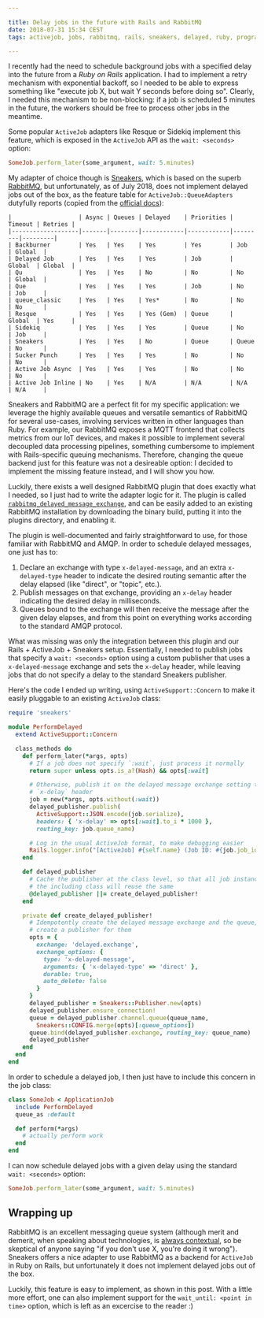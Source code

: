 ```yaml
---

title: Delay jobs in the future with Rails and RabbitMQ
date: 2018-07-31 15:34 CEST
tags: activejob, jobs, rabbitmq, rails, sneakers, delayed, ruby, programming

---
```


I recently had the need to schedule background jobs with a specified delay into
the future from a _Ruby on Rails_ application. I had to implement a retry
mechanism with exponential backoff, so I needed to be able to express something
like "execute job X, but wait Y seconds before doing so". Clearly, I needed this
mechanism to be non-blocking: if a job is scheduled 5 minutes in the future, the
workers should be free to process other jobs in the meantime.

Some popular `ActiveJob` adapters like Resque or Sidekiq implement this feature,
which is exposed in the `ActiveJob` API as the `wait: <seconds>` option:

```ruby
SomeJob.perform_later(some_argument, wait: 5.minutes)
```

My adapter of choice though is [Sneakers](http://jondot.github.io/sneakers/),
which is based on the superb [RabbitMQ](https://www.rabbitmq.com), but
unfortunately, as of July 2018, does not implement delayed jobs out of the box,
as the feature table for `ActiveJob::QueueAdapters` dutyfully reports (copied
from the
[official docs](https://api.rubyonrails.org/classes/ActiveJob/QueueAdapters.html)):

```text
|                   | Async | Queues | Delayed    | Priorities | Timeout | Retries |
|-------------------|-------|--------|------------|------------|---------|---------|
| Backburner        | Yes   | Yes    | Yes        | Yes        | Job     | Global  |
| Delayed Job       | Yes   | Yes    | Yes        | Job        | Global  | Global  |
| Qu                | Yes   | Yes    | No         | No         | No      | Global  |
| Que               | Yes   | Yes    | Yes        | Job        | No      | Job     |
| queue_classic     | Yes   | Yes    | Yes*       | No         | No      | No      |
| Resque            | Yes   | Yes    | Yes (Gem)  | Queue      | Global  | Yes     |
| Sidekiq           | Yes   | Yes    | Yes        | Queue      | No      | Job     |
| Sneakers          | Yes   | Yes    | No         | Queue      | Queue   | No      |
| Sucker Punch      | Yes   | Yes    | Yes        | No         | No      | No      |
| Active Job Async  | Yes   | Yes    | Yes        | No         | No      | No      |
| Active Job Inline | No    | Yes    | N/A        | N/A        | N/A     | N/A     |
```

Sneakers and RabbitMQ are a perfect fit for my specific application: we
leverage the highly available queues and versatile semantics of RabbitMQ for
several use-cases, involving services written in other languages than Ruby. For
example, our RabbitMQ exposes a MQTT frontend that collects metrics from our IoT
devices, and makes it possible to implement several decoupled data processing
pipelines, something cumbersome to implement with Rails-specific queuing
mechanisms. Therefore, changing the queue backend just for this feature was not
a desireable option: I decided to implement the missing feature instead, and I
will show you how.

Luckily, there exists a well designed RabbitMQ plugin that does exactly what I
needed, so I just had to write the adapter logic for it. The plugin is called
[`rabbitmq_delayed_message_exchange`](https://github.com/rabbitmq/rabbitmq-delayed-message-exchange),
and can be easily added to an existing RabbitMQ installation by downloading
the binary build, putting it into the plugins directory, and enabling it.

The plugin is well-documented and fairly straightforward to use, for those
familiar with RabbitMQ and AMQP. In order to schedule delayed messages, one
just has to:

  1. Declare an exchange with type `x-delayed-message`, and an extra
     `x-delayed-type` header to indicate the desired routing semantic after the
     delay elapsed (like "direct", or "topic", etc.).
  2. Publish messages on that exchange, providing an `x-delay` header indicating
     the desired delay in milliseconds.
  3. Queues bound to the exchange will then receive the message after the given
     delay elapses, and from this point on everything works according to the
     standard AMQP protocol.

What was missing was only the integration between this plugin and our
Rails + ActiveJob + Sneakers setup. Essentially, I needed to publish jobs that
specify a `wait: <seconds>` option using a custom publisher that uses a
`x-delayed-message` exchange and sets the `x-delay` header, while leaving jobs
that do not specify a delay to the standard Sneakers publisher.

Here's the code I ended up writing, using `ActiveSupport::Concern` to make it
easily pluggable to an existing `ActiveJob` class:

```ruby
require 'sneakers'

module PerformDelayed
  extend ActiveSupport::Concern

  class_methods do
    def perform_later(*args, opts)
      # If a job does not specify `:wait`, just process it normally
      return super unless opts.is_a?(Hash) && opts[:wait]

      # Otherwise, publish it on the delayed message exchange setting the
      # `x-delay` header
      job = new(*args, opts.without(:wait))
      delayed_publisher.publish(
        ActiveSupport::JSON.encode(job.serialize),
        headers: { 'x-delay' => opts[:wait].to_i * 1000 },
        routing_key: job.queue_name)

      # Log in the usual ActiveJob format, to make debugging easier
      Rails.logger.info("[ActiveJob] #{self.name} (Job ID: #{job.job_id}) to PerformDelayed(#{job.queue_name}) with arguments: #{args.map(&:inspect).join(', ')}, #{opts.inspect}")
    end

    def delayed_publisher
      # Cache the publisher at the class level, so that all job instances of
      # the including class will reuse the same
      @delayed_publisher ||= create_delayed_publisher!
    end

    private def create_delayed_publisher!
      # Idempotently create the delayed message exchange and the queue, then
      # create a publisher for them
      opts = {
        exchange: 'delayed.exchange',
        exchange_options: {
          type: 'x-delayed-message',
          arguments: { 'x-delayed-type' => 'direct' },
          durable: true,
          auto_delete: false
        }
      }
      delayed_publisher = Sneakers::Publisher.new(opts)
      delayed_publisher.ensure_connection!
      queue = delayed_publisher.channel.queue(queue_name,
        Sneakers::CONFIG.merge(opts)[:queue_options])
      queue.bind(delayed_publisher.exchange, routing_key: queue_name)
      delayed_publisher
    end
  end
end
```

In order to schedule a delayed job, I then just have to include this concern in
the job class:

```ruby
class SomeJob < ApplicationJob
  include PerformDelayed
  queue_as :default

  def perform(*args)
    # actually perform work
  end
end
```

I can now schedule delayed jobs with a given delay using the standard `wait:
<seconds>` option:

```ruby
SomeJob.perform_later(some_argument, wait: 5.minutes)
```

## Wrapping up

RabbitMQ is an excellent messaging queue system (although merit and demerit,
when speaking about technologies, is
[always contextual](/blog/2017/11/13/on-software-engineering-and-trade-offs.html),
so be skeptical of anyone saying "if you don't use X, you're doing it wrong").
Sneakers offers a nice adapter to use RabbitMQ as a backend for `ActiveJob` in
Ruby on Rails, but unfortunately it does not implement delayed jobs out of the
box.

Luckily, this feature is easy to implement, as shown in this post. With a little
more effort, one can also implement support for the `wait_until: <point in
time>` option, which is left as an excercise to the reader :)
